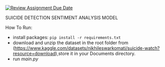 [![Review Assignment Due Date](https://classroom.github.com/assets/deadline-readme-button-24ddc0f5d75046c5622901739e7c5dd533143b0c8e959d652212380cedb1ea36.svg)](https://classroom.github.com/a/__W9NUn_)

SUICIDE DETECTION SENTIMENT ANALYSIS MODEL

How To Run:
- install packages: `pip install -r requirements.txt`
- download and unzip the dataset in the root folder from (https://www.kaggle.com/datasets/nikhileswarkomati/suicide-watch?resource=download),store it in your Documents directory.
- run _main.py_

